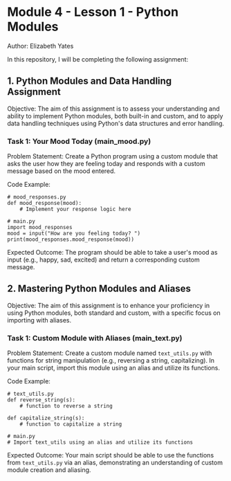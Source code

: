 # Module 4 - Lesson 1 - Python Modules
Author: Elizabeth Yates

In this repository, I will be completing the following assignment:

## 1. Python Modules and Data Handling Assignment

Objective: The aim of this assignment is to assess your understanding and ability to implement Python modules, both built-in and custom, and to apply data handling techniques using Python's data structures and error handling.

### Task 1: Your Mood Today (main_mood.py)

Problem Statement: Create a Python program using a custom module that asks the user how they are feeling today and responds with a custom message based on the mood entered. 

Code Example:  

    # mood_responses.py
    def mood_response(mood):
        # Implement your response logic here

    # main.py
    import mood_responses
    mood = input("How are you feeling today? ")
    print(mood_responses.mood_response(mood))

Expected Outcome: The program should be able to take a user's mood as input (e.g., happy, sad, excited) and return a corresponding custom message.

## 2. Mastering Python Modules and Aliases

Objective: The aim of this assignment is to enhance your proficiency in using Python modules, both standard and custom, with a specific focus on importing with aliases.

### Task 1: Custom Module with Aliases (main_text.py)

Problem Statement: Create a custom module named `text_utils.py` with functions for string manipulation (e.g., reversing a string, capitalizing). In your main script, import this module using an alias and utilize its functions.

Code Example:

    # text_utils.py
    def reverse_string(s):
        # function to reverse a string

    def capitalize_string(s):
        # function to capitalize a string

    # main.py
    # Import text_utils using an alias and utilize its functions

Expected Outcome: Your main script should be able to use the functions from `text_utils.py` via an alias, demonstrating an understanding of custom module creation and aliasing.

